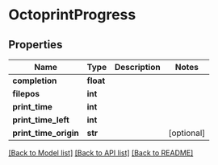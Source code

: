 # OctoprintProgress


## Properties
Name | Type | Description | Notes
------------ | ------------- | ------------- | -------------
**completion** | **float** |  | 
**filepos** | **int** |  | 
**print_time** | **int** |  | 
**print_time_left** | **int** |  | 
**print_time_origin** | **str** |  | [optional] 

[[Back to Model list]](../README.md#documentation-for-models) [[Back to API list]](../README.md#documentation-for-api-endpoints) [[Back to README]](../README.md)


